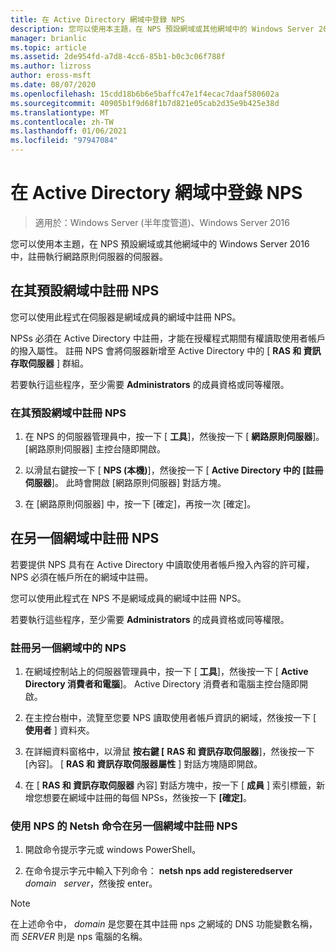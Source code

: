 ```yaml
---
title: 在 Active Directory 網域中登錄 NPS
description: 您可以使用本主題，在 NPS 預設網域或其他網域中的 Windows Server 2016 中，註冊執行網路原則伺服器的伺服器。
manager: brianlic
ms.topic: article
ms.assetid: 2de954fd-a7d8-4cc6-85b1-b0c3c06f788f
ms.author: lizross
author: eross-msft
ms.date: 08/07/2020
ms.openlocfilehash: 15cdd18b6b6e5baffc47e1f4ecac7daaf580602a
ms.sourcegitcommit: 40905b1f9d68f1b7d821e05cab2d35e9b425e38d
ms.translationtype: MT
ms.contentlocale: zh-TW
ms.lasthandoff: 01/06/2021
ms.locfileid: "97947084"
---
```

# <a name="register-an-nps-in-an-active-directory-domain"></a>在 Active Directory 網域中登錄 NPS

>適用於：Windows Server (半年度管道)、Windows Server 2016

您可以使用本主題，在 NPS 預設網域或其他網域中的 Windows Server 2016 中，註冊執行網路原則伺服器的伺服器。

## <a name="register-an-nps-in-its-default-domain"></a>在其預設網域中註冊 NPS

您可以使用此程式在伺服器是網域成員的網域中註冊 NPS。

NPSs 必須在 Active Directory 中註冊，才能在授權程式期間有權讀取使用者帳戶的撥入屬性。 註冊 NPS 會將伺服器新增至 Active Directory 中的 [ **RAS 和 資訊存取伺服器** ] 群組。

若要執行這些程序，至少需要 **Administrators** 的成員資格或同等權限。

### <a name="to-register-an-nps-in-its-default-domain"></a>在其預設網域中註冊 NPS


1. 在 NPS 的伺服器管理員中，按一下 [ **工具**]，然後按一下 [ **網路原則伺服器**]。 [網路原則伺服器] 主控台隨即開啟。

2. 以滑鼠右鍵按一下 [ **NPS (本機)**]，然後按一下 [ **Active Directory 中的 [註冊伺服器**]。 此時會開啟 [網路原則伺服器] 對話方塊。

3. 在 [網路原則伺服器] 中，按一下 [確定]，再按一次 [確定]。

## <a name="register-an-nps-in-another-domain"></a>在另一個網域中註冊 NPS

若要提供 NPS 具有在 Active Directory 中讀取使用者帳戶撥入內容的許可權，NPS 必須在帳戶所在的網域中註冊。

您可以使用此程式在 NPS 不是網域成員的網域中註冊 NPS。

若要執行這些程序，至少需要 **Administrators** 的成員資格或同等權限。

### <a name="to-register-an-nps-in-another-domain"></a>註冊另一個網域中的 NPS

1. 在網域控制站上的伺服器管理員中，按一下 [ **工具**]，然後按一下 [ **Active Directory 消費者和電腦**]。 Active Directory 消費者和電腦主控台隨即開啟。

2. 在主控台樹中，流覽至您要 NPS 讀取使用者帳戶資訊的網域，然後按一下 [ **使用者** ] 資料夾。

3. 在詳細資料窗格中，以滑鼠 **按右鍵 [** **RAS 和 資訊存取伺服器**]，然後按一下 [內容]。 [ **RAS 和 資訊存取伺服器屬性** ] 對話方塊隨即開啟。

4. 在 [ **RAS 和 資訊存取伺服器** 內容] 對話方塊中，按一下 [ **成員** ] 索引標籤，新增您想要在網域中註冊的每個 NPSs，然後按一下 **[確定]**。


### <a name="to-register-an-nps-in-another-domain-by-using-netsh-commands-for-nps"></a>使用 NPS 的 Netsh 命令在另一個網域中註冊 NPS

1. 開啟命令提示字元或 windows PowerShell。

2. 在命令提示字元中輸入下列命令： **netsh nps add registeredserver** &nbsp; *domain* &nbsp; *server*，然後按 enter。

>[!NOTE]
>在上述命令中， *domain* 是您要在其中註冊 nps 之網域的 DNS 功能變數名稱，而 *SERVER* 則是 nps 電腦的名稱。

